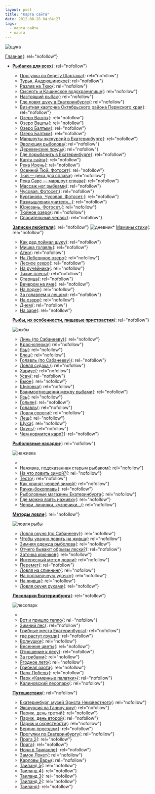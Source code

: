 ```yaml
---
layout: post
title: "Карта сайта"
date: 2012-08-28 04:04:27
tags:
  - карта сайта
  - карта
---
```

![щука](http://fishingguru.ru/uploads/images/00/00/01/2012/08/28/c4e0fe.jpg)

[Главная][1]{: rel="nofollow"}

* [**Рыбалка для всех**][2]{: rel="nofollow"}
  * [Прогулка по берегу Шарташа][3]{: rel="nofollow"}
  * [Турья, Андрюшинское][4]{: rel="nofollow"}
  * [Разлив на Тюю][5]{: rel="nofollow"}
  * [Сысерть и Кашинское водохранилище][6]{: rel="nofollow"}
  * [Настоящий рыбак][7]{: rel="nofollow"}
  * [Где ловят щуку в Екатеринбурге][8]{: rel="nofollow"}
  * [Визитная карточка Октябрьского района Пермского края][9]{:
    rel="nofollow"}
  * [Озеро Вашты][10]{: rel="nofollow"}
  * [Озеро Вашты][11]{: rel="nofollow"}
  * [Озеро Балтым][12]{: rel="nofollow"}
  * [Озеро Балтым][13]{: rel="nofollow"}
  * [Маршруты экскурсий в Екатеринбурге][14]{: rel="nofollow"}
  * [Эволюция рыболова][15]{: rel="nofollow"}
  * [Деревенские пруды][16]{: rel="nofollow"}
  * [Где порыбачить в Екатеринбурге][17]{: rel="nofollow"}
  * [Карта сайта][18]{: rel="nofollow"}
  * [Река Ирень][19]{: rel="nofollow"}
  * [Осенний Тюй. Фотосет][20]{: rel="nofollow"}
  * [Тюй — река для сплава][21]{: rel="nofollow"}
  * [Река Сарс — маршрут сплава][22]{: rel="nofollow"}
  * [Массаж ног рыбками][23]{: rel="nofollow"}
  * [Чусовая. Фотосет.][24]{: rel="nofollow"}
  * [Курганово, Чусовая. Фотосет.][25]{: rel="nofollow"}
  * [Размышления учителя…][26]{: rel="nofollow"}
  * [Юрюзань. Фотосет.][27]{: rel="nofollow"}
  * [Тюйное озеро][28]{: rel="nofollow"}
  * [Спасительный червяк][29]{: rel="nofollow"}

  [**Записки любителя**][30]{: rel="nofollow"}
  ![дневник](http://fishingguru.ru/uploads/images/00/00/01/2012/08/28/19a4cc.jpg)* [Мамины стихи][31]{: rel="nofollow"}
  * [Как дед поймал щуку][32]{: rel="nofollow"}
  * [Мишка голавль][33]{: rel="nofollow"}
  * [Атер][34]{: rel="nofollow"}
  * [На Лебединое озеро][35]{: rel="nofollow"}
  * [Лесное озеро][36]{: rel="nofollow"}
  * [На ручейника][37]{: rel="nofollow"}
  * [Тихие плесы][38]{: rel="nofollow"}
  * [Старица][39]{: rel="nofollow"}
  * [Вечером на яме][40]{: rel="nofollow"}
  * [На лодке][41]{: rel="nofollow"}
  * [За голавлем и лещом][42]{: rel="nofollow"}
  * [На озере][43]{: rel="nofollow"}
  * [Днем][44]{: rel="nofollow"}
  * [На заре][45]{: rel="nofollow"}

  [**Рыбы, их особенности, пищевые пристрастия**][46]{: rel="nofollow"} 

   ![рыбы](http://fishingguru.ru/uploads/images/00/00/01/2012/08/28/6a35cb.jpg)
  * [Линь (по Сабанееву)][47]{: rel="nofollow"}
  * [Красноперка][48]{: rel="nofollow"}
  * [Язь][49]{: rel="nofollow"}
  * [Елец][50]{: rel="nofollow"}
  * [Голавль (по Сабанееву)][51]{: rel="nofollow"}
  * [Ловля судака ][52]{: rel="nofollow"}
  * [Хариус][53]{: rel="nofollow"}
  * [Усач][54]{: rel="nofollow"}
  * [Вьюн][55]{: rel="nofollow"}
  * [Щиповка][56]{: rel="nofollow"}
  * [Взаимоотношения между рыбами][57]{: rel="nofollow"}
  * [Язь][58]{: rel="nofollow"}
  * [Гольян][59]{: rel="nofollow"}
  * [Голавль][60]{: rel="nofollow"}
  * [Ловля сороги][61]{: rel="nofollow"}
  * [Лещ][62]{: rel="nofollow"}
  * [Щука][63]{: rel="nofollow"}
  * [Окунь][64]{: rel="nofollow"}
  * [Чем кормится карп?][65]{: rel="nofollow"}

  [**Рыболовные насадки**][66]{: rel="nofollow"}

   ![наживка](http://fishingguru.ru/uploads/images/00/00/01/2012/08/28/a295fe.jpg)
  * <a title="Посты" rel="nofollow" />
  * [Наживка, подсказанная старым рыбаком][67]{: rel="nofollow"}
  * [На что ловить зимой?][68]{: rel="nofollow"}
  * [Тесто][69]{: rel="nofollow"}
  * [Как хранят червей зимой][70]{: rel="nofollow"}
  * [Рачки-бокоплавы][71]{: rel="nofollow"}
  * [Рыболовные магазины Екатеринбурга][72]{: rel="nofollow"}
  * [Где можно взять наживку][73]{: rel="nofollow"}
  * [Черви, личинки, кузнечики...][74]{: rel="nofollow"}

  [**Методы ловли**][75]{: rel="nofollow"}

   ![ловля
  рыбы](http://fishingguru.ru/uploads/images/00/00/01/2012/08/28/7591c0.jpg)
  * [Ловля окуня (по Сабанееву)][76]{: rel="nofollow"}
  * [Чтобы удачно ловить на живца][77]{: rel="nofollow"}
  * [Зимняя одежда рыболова][78]{: rel="nofollow"}
  * [Отчего бывают обрывы лески?][79]{: rel="nofollow"}
  * [Заточка крючков][80]{: rel="nofollow"}
  * [Интересный метод ловли][81]{: rel="nofollow"}
  * [Перемет][82]{: rel="nofollow"}
  * [Ловля на спиннинг][83]{: rel="nofollow"}
  * [На поплавочную удочку][84]{: rel="nofollow"}
  * [На живца][85]{: rel="nofollow"}
  * [Ловля окуня руками][86]{: rel="nofollow"}

  [**Лесопарки Екатеринбурга**][87]{: rel="nofollow"}

   ![лесопарк](http://fishingguru.ru/uploads/images/00/00/01/2012/08/28/9cf8f0.jpg)
  * <a title="Посты" rel="nofollow" />
  * [Вот и пришло тепло][88]{: rel="nofollow"}
  * [Зимний лес][89]{: rel="nofollow"}
  * [Грибные места Екатеринбурга][90]{: rel="nofollow"}
  * [где растут грузди][91]{: rel="nofollow"}
  * [Волнушки][92]{: rel="nofollow"}
  * [Весенние цветы][93]{: rel="nofollow"}
  * [Отношение к лесу][94]{: rel="nofollow"}
  * [За грибами][95]{: rel="nofollow"}
  * [Ягодное лето][96]{: rel="nofollow"}
  * [Грибная охота][97]{: rel="nofollow"}
  * [Парк Победы][98]{: rel="nofollow"}
  * [Парк «Каменные палатки»][99]{: rel="nofollow"}
  * [Калиновский лесопарк][100]{: rel="nofollow"}

  [**Путешествия**][101]{: rel="nofollow"}
  * [Екатеринбург, музей Эрнста Неизвестного][102]{: rel="nofollow"}
  * [Экскурсия на Ганину яму][103]{: rel="nofollow"}
  * [Париж, день третий][104]{: rel="nofollow"}
  * [Париж, день второй][105]{: rel="nofollow"}
  * [Париж и окрестности][106]{: rel="nofollow"}
  * [Берлин проездом][107]{: rel="nofollow"}
  * [Прогулки по Екатеринбургу][108]{: rel="nofollow"}
  * [Прага 2][109]{: rel="nofollow"}
  * [Прага][110]{: rel="nofollow"}
  * [Ночи в Таиланде][111]{: rel="nofollow"}
  * [Замок Локет][112]{: rel="nofollow"}
  * [Карловы Вары][113]{: rel="nofollow"}
  * [Таиланд 5][114]{: rel="nofollow"}
  * [Таиланд 4][115]{: rel="nofollow"}
  * [Таиланд 3][116]{: rel="nofollow"}
  * [Таиланд 2][117]{: rel="nofollow"}
  * [Таиланд][118]{: rel="nofollow"}

[1]: http://fishingguru.ru/ "Страницы"
[2]: http://fishingguru.ru/blog/Ribalka_dlia_vseh/ "Блоги"
[3]: http://fishingguru.ru/blog/Ribalka_dlia_vseh/586.html "Посты"
[4]: http://fishingguru.ru/blog/Ribalka_dlia_vseh/584.html "Посты"
[5]: http://fishingguru.ru/blog/Ribalka_dlia_vseh/582.html "Посты"
[6]: http://fishingguru.ru/blog/Ribalka_dlia_vseh/581.html "Посты"
[7]: http://fishingguru.ru/blog/Ribalka_dlia_vseh/580.html "Посты"
[8]: http://fishingguru.ru/blog/Ribalka_dlia_vseh/577.html "Посты"
[9]: http://fishingguru.ru/blog/Ribalka_dlia_vseh/170.html "Посты"
[10]: http://fishingguru.ru/blog/Ribalka_dlia_vseh/150.html "Фотосет"
[11]: http://fishingguru.ru/blog/Ribalka_dlia_vseh/149.html "Посты"
[12]: http://fishingguru.ru/blog/Ribalka_dlia_vseh/148.html "Фотосет"
[13]: http://fishingguru.ru/blog/Ribalka_dlia_vseh/147.html "Посты"
[14]: http://fishingguru.ru/blog/Ribalka_dlia_vseh/145.html "Посты"
[15]: http://fishingguru.ru/blog/Ribalka_dlia_vseh/144.html "Посты"
[16]: http://fishingguru.ru/blog/Ribalka_dlia_vseh/143.html "Посты"
[17]: http://fishingguru.ru/blog/Ribalka_dlia_vseh/142.html "Посты"
[18]: http://fishingguru.ru/blog/Ribalka_dlia_vseh/139.html "Посты"
[19]: http://fishingguru.ru/blog/Ribalka_dlia_vseh/140.html "Посты"
[20]: http://fishingguru.ru/blog/Ribalka_dlia_vseh/138.html "Фотосет"
[21]: http://fishingguru.ru/blog/Ribalka_dlia_vseh/137.html "Посты"
[22]: http://fishingguru.ru/blog/Ribalka_dlia_vseh/136.html "Посты"
[23]: http://fishingguru.ru/blog/Ribalka_dlia_vseh/135.html "Посты"
[24]: http://fishingguru.ru/blog/Ribalka_dlia_vseh/134.html "Фотосет"
[25]: http://fishingguru.ru/blog/Ribalka_dlia_vseh/133.html "Фотосет"
[26]: http://fishingguru.ru/blog/Ribalka_dlia_vseh/118.html "Посты"
[27]: http://fishingguru.ru/blog/Ribalka_dlia_vseh/116.html "Фотосет"
[28]: http://fishingguru.ru/blog/Ribalka_dlia_vseh/115.html "Посты"
[29]: http://fishingguru.ru/blog/Ribalka_dlia_vseh/114.html "Посты"
[30]: http://fishingguru.ru/blog/sapiski_lubitelia "Блоги"
[31]: http://fishingguru.ru/blog/sapiski_lubitelia/576.html "Посты"
[32]: http://fishingguru.ru/blog/sapiski_lubitelia/175.html "Посты"
[33]: http://fishingguru.ru/blog/sapiski_lubitelia/62.html "Посты"
[34]: http://fishingguru.ru/blog/sapiski_lubitelia/52.html "Посты"
[35]: http://fishingguru.ru/blog/sapiski_lubitelia/51.html "Посты"
[36]: http://fishingguru.ru/blog/sapiski_lubitelia/50.html "Посты"
[37]: http://fishingguru.ru/blog/sapiski_lubitelia/48.html "Посты"
[38]: http://fishingguru.ru/blog/sapiski_lubitelia/47.html "Посты"
[39]: http://fishingguru.ru/blog/sapiski_lubitelia/46.html "Посты"
[40]: http://fishingguru.ru/blog/sapiski_lubitelia/45.html "Посты"
[41]: http://fishingguru.ru/blog/sapiski_lubitelia/44.html "Посты"
[42]: http://fishingguru.ru/blog/sapiski_lubitelia/43.html "Посты"
[43]: http://fishingguru.ru/blog/sapiski_lubitelia/42.html "Посты"
[44]: http://fishingguru.ru/blog/sapiski_lubitelia/41.html "Посты"
[45]: http://fishingguru.ru/blog/sapiski_lubitelia/40.html "Посты"
[46]: http://fishingguru.ru/blog/riba_osobennosti "Блоги"
[47]: http://fishingguru.ru/blog/riba_osobennosti/173.html "Посты"
[48]: http://fishingguru.ru/blog/riba_osobennosti/167.html "Посты"
[49]: http://fishingguru.ru/blog/riba_osobennosti/166.html "Посты"
[50]: http://fishingguru.ru/blog/riba_osobennosti/165.html "Посты"
[51]: http://fishingguru.ru/blog/riba_osobennosti/164.html "Посты"
[52]: http://fishingguru.ru/blog/riba_osobennosti/146.html "Посты"
[53]: http://fishingguru.ru/blog/riba_osobennosti/86.html "Посты"
[54]: http://fishingguru.ru/blog/riba_osobennosti/85.html "Посты"
[55]: http://fishingguru.ru/blog/riba_osobennosti/84.html "Посты"
[56]: http://fishingguru.ru/blog/riba_osobennosti/83.html "Посты"
[57]: http://fishingguru.ru/blog/riba_osobennosti/82.html "Посты"
[58]: http://fishingguru.ru/blog/riba_osobennosti/79.html "Посты"
[59]: http://fishingguru.ru/blog/riba_osobennosti/71.html "Посты"
[60]: http://fishingguru.ru/blog/riba_osobennosti/68.html "Посты"
[61]: http://fishingguru.ru/blog/riba_osobennosti/63.html "Посты"
[62]: http://fishingguru.ru/blog/riba_osobennosti/61.html "Посты"
[63]: http://fishingguru.ru/blog/riba_osobennosti/59.html "Посты"
[64]: http://fishingguru.ru/blog/riba_osobennosti/58.html "Посты"
[65]: http://fishingguru.ru/blog/riba_osobennosti/55.html "Посты"
[66]: http://fishingguru.ru/blog/nazhivka "Блоги"
[67]: http://fishingguru.ru/blog/nazhivka/583.html "Посты"
[68]: http://fishingguru.ru/blog/nazhivka/575.html "Посты"
[69]: http://fishingguru.ru/blog/nazhivka/574.html "Посты"
[70]: http://fishingguru.ru/blog/nazhivka/573.html "Посты"
[71]: http://fishingguru.ru/blog/nazhivka/572.html "Посты"
[72]: http://fishingguru.ru/blog/nazhivka/94.html "Посты"
[73]: http://fishingguru.ru/blog/nazhivka/93.html "Посты"
[74]: http://fishingguru.ru/blog/nazhivka/64.html "Посты"
[75]: http://fishingguru.ru/blog/sposoby "Блоги"
[76]: http://fishingguru.ru/blog/sposoby/564.html "Посты"
[77]: http://fishingguru.ru/blog/sposoby/172.html "Посты"
[78]: http://fishingguru.ru/blog/sposoby/171.html "Посты"
[79]: http://fishingguru.ru/blog/sposoby/169.html "Посты"
[80]: http://fishingguru.ru/blog/sposoby/168.html "Посты"
[81]: http://fishingguru.ru/blog/sposoby/80.html "Посты"
[82]: http://fishingguru.ru/blog/sposoby/70.html "Посты"
[83]: http://fishingguru.ru/blog/sposoby/67.html "Посты"
[84]: http://fishingguru.ru/blog/sposoby/66.html "Посты"
[85]: http://fishingguru.ru/blog/sposoby/65.html "Посты"
[86]: http://fishingguru.ru/blog/sposoby/21.html "Посты"
[87]: http://fishingguru.ru/blog/lesoparki "Блоги"
[88]: http://fishingguru.ru/blog/lesoparki/579.html "Посты"
[89]: http://fishingguru.ru/blog/lesoparki/570.html "Посты"
[90]: http://fishingguru.ru/blog/lesoparki/565.html "Посты"
[91]: http://fishingguru.ru/blog/lesoparki/161.html "Посты"
[92]: http://fishingguru.ru/blog/lesoparki/159.html "Посты"
[93]: http://fishingguru.ru/blog/lesoparki/141.html "Посты"
[94]: http://fishingguru.ru/blog/lesoparki/90.html "Посты"
[95]: http://fishingguru.ru/blog/lesoparki/89.html "Посты"
[96]: http://fishingguru.ru/blog/lesoparki/88.html "Посты"
[97]: http://fishingguru.ru/blog/lesoparki/77.html "Посты"
[98]: http://fishingguru.ru/blog/lesoparki/76.html "Посты"
[99]: http://fishingguru.ru/blog/lesoparki/75.html "Посты"
[100]: http://fishingguru.ru/blog/lesoparki/74.html "Посты"
[101]: http://fishingguru.ru/blog/travel/ "Блоги"
[102]: http://fishingguru.ru/blog/travel/585.html "Посты"
[103]: http://fishingguru.ru/blog/travel/578.html "Посты"
[104]: http://fishingguru.ru/blog/travel/569.html "Посты"
[105]: http://fishingguru.ru/blog/travel/568.html "Посты"
[106]: http://fishingguru.ru/blog/travel/567.html "Посты"
[107]: http://fishingguru.ru/blog/travel/566.html "Посты"
[108]: http://fishingguru.ru/blog/travel/174.html "Посты"
[109]: http://fishingguru.ru/blog/travel/163.html "Посты"
[110]: http://fishingguru.ru/blog/travel/162.html "Посты"
[111]: http://fishingguru.ru/blog/travel/160.html "Посты"
[112]: http://fishingguru.ru/blog/travel/158.html "Посты"
[113]: http://fishingguru.ru/blog/travel/157.html "Посты"
[114]: http://fishingguru.ru/blog/travel/156.html "Посты"
[115]: http://fishingguru.ru/blog/travel/155.html "Посты"
[116]: http://fishingguru.ru/blog/travel/154.html "Посты"
[117]: http://fishingguru.ru/blog/travel/152.html "Посты"
[118]: http://fishingguru.ru/blog/travel/151.html "Посты"

